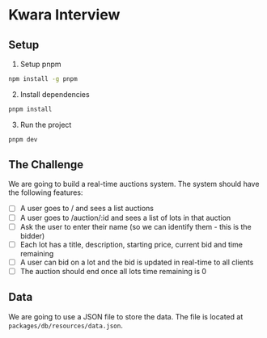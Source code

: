 # Kwara Interview

## Setup

1. Setup pnpm

```bash
npm install -g pnpm
```

2. Install dependencies

```bash
pnpm install
```

3. Run the project

```bash
pnpm dev
```

## The Challenge

We are going to build a real-time auctions system. The system should have the following features:

- [ ] A user goes to / and sees a list auctions
- [ ] A user goes to /auction/:id and sees a list of lots in that auction
- [ ] Ask the user to enter their name (so we can identify them - this is the bidder)
- [ ] Each lot has a title, description, starting price, current bid and time remaining
- [ ] A user can bid on a lot and the bid is updated in real-time to all clients
- [ ] The auction should end once all lots time remaining is 0

## Data

We are going to use a JSON file to store the data. The file is located at `packages/db/resources/data.json`.

